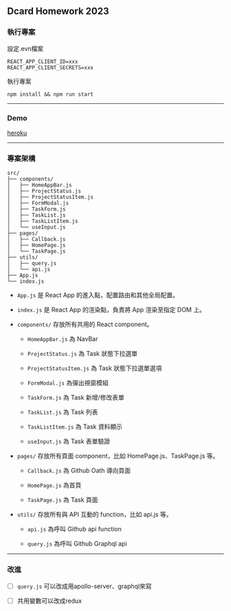 ## Dcard Homework 2023

### 執行專案

設定.evn檔案

```
REACT_APP_CLIENT_ID=xxx
REACT_APP_CLIENT_SECRETS=xxx
```

執行專案

```
npm install && npm run start
```

---



### Demo

[heroku](https://dcardhomework.herokuapp.com/)

---



### 專案架構

```
src/
├── components/
│   ├── HomeAppBar.js
│   ├── ProjectStatus.js
│   ├── ProjectStatusItem.js
│   ├── FormModal.js
│   ├── TaskForm.js
│   ├── TaskList.js
│   ├── TaskListItem.js
│   └── useInput.js
├── pages/
│   ├── Callback.js
│   ├── HomePage.js
│   └── TaskPage.js
├── utils/
│   ├── query.js
│   └── api.js
├── App.js
└── index.js
```

- `App.js` 是 React App 的進入點，配置路由和其他全局配置。

- `index.js` 是 React App 的渲染點，負責將 App 渲染至指定 DOM 上。

- `components/` 存放所有共用的 React component。
  
  - `HomeAppBar.js` 為 NavBar
  
  - `ProjectStatus.js` 為 Task 狀態下拉選單
  
  - `ProjectStatusItem.js` 為 Task 狀態下拉選單選項
  
  - `FormModal.js` 為彈出視窗模組
  
  - `TaskForm.js` 為 Task 新增/修改表單
  
  - `TaskList.js` 為 Task 列表
  
  - `TaskListItem.js` 為 Task 資料顯示
  
  - `useInput.js` 為 Task 表單驗證

- `pages/` 存放所有頁面 component，比如 HomePage.js、TaskPage.js 等。
  
  - `Callback.js` 為 Github Oath 導向頁面
  
  - `HomePage.js` 為首頁
  
  - `TaskPage.js` 為 Task 頁面

- `utils/` 存放所有與 API 互動的 function，比如 api.js 等。
  
  - `api.js` 為呼叫 Github api function
  
  - `query.js` 為呼叫 Github Graphql api

---



### 改進

- [ ] `query.js` 可以改成用apollo-server、graphql來寫

- [ ] 共用變數可以改成redux
